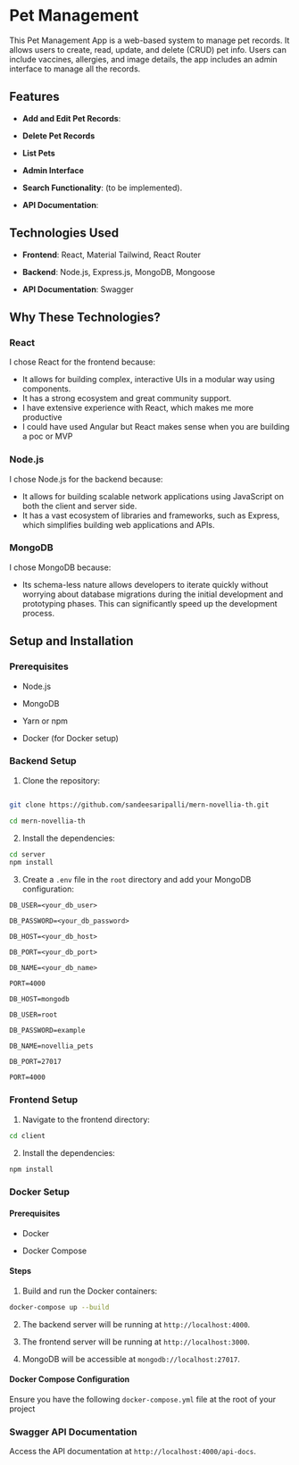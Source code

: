 # Pet Management

This Pet Management App is a web-based system to manage pet records. It allows users to create, read, update, and delete (CRUD) pet info. Users can include vaccines, allergies, and image details, the app includes an admin interface to manage all the records.

## Features

- **Add and Edit Pet Records**:

- **Delete Pet Records**

- **List Pets**

- **Admin Interface**
- **Search Functionality**: (to be implemented).

- **API Documentation**:

## Technologies Used

- **Frontend**: React, Material Tailwind, React Router

- **Backend**: Node.js, Express.js, MongoDB, Mongoose

- **API Documentation**: Swagger

## Why These Technologies?

### React

I chose React for the frontend because:

- It allows for building complex, interactive UIs in a modular way using components.
- It has a strong ecosystem and great community support.
- I have extensive experience with React, which makes me more productive
- I could have used Angular but React makes sense when you are building a poc or MVP

### Node.js

I chose Node.js for the backend because:

- It allows for building scalable network applications using JavaScript on both the client and server side.
- It has a vast ecosystem of libraries and frameworks, such as Express, which simplifies building web applications and APIs.

### MongoDB

I chose MongoDB because:

- Its schema-less nature allows developers to iterate quickly without worrying about database migrations during the initial development and prototyping phases. This can significantly speed up the development process.

## Setup and Installation

### Prerequisites

- Node.js

- MongoDB

- Yarn or npm

- Docker (for Docker setup)

### Backend Setup

1. Clone the repository:

```sh

git clone https://github.com/sandeesaripalli/mern-novellia-th.git

cd mern-novellia-th
```

2. Install the dependencies:

```sh
cd server
npm install
```

3. Create a `.env` file in the `root` directory and add your MongoDB configuration:

```env
DB_USER=<your_db_user>

DB_PASSWORD=<your_db_password>

DB_HOST=<your_db_host>

DB_PORT=<your_db_port>

DB_NAME=<your_db_name>

PORT=4000
```

```example env
DB_HOST=mongodb

DB_USER=root

DB_PASSWORD=example

DB_NAME=novellia_pets

DB_PORT=27017

PORT=4000
```

### Frontend Setup

1. Navigate to the frontend directory:

```sh
cd client
```

2. Install the dependencies:

```sh
npm install
```

### Docker Setup

#### Prerequisites

- Docker

- Docker Compose

#### Steps

1. Build and run the Docker containers:

```sh
docker-compose up --build
```

2. The backend server will be running at `http://localhost:4000`.

3. The frontend server will be running at `http://localhost:3000`.

4. MongoDB will be accessible at `mongodb://localhost:27017`.

#### Docker Compose Configuration

Ensure you have the following `docker-compose.yml` file at the root of your project

### Swagger API Documentation

Access the API documentation at `http://localhost:4000/api-docs`.
